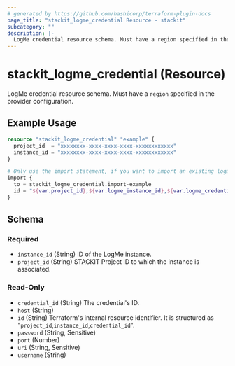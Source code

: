 ```yaml
---
# generated by https://github.com/hashicorp/terraform-plugin-docs
page_title: "stackit_logme_credential Resource - stackit"
subcategory: ""
description: |-
  LogMe credential resource schema. Must have a region specified in the provider configuration.
---
```


# stackit_logme_credential (Resource)

LogMe credential resource schema. Must have a `region` specified in the provider configuration.

## Example Usage

```terraform
resource "stackit_logme_credential" "example" {
  project_id  = "xxxxxxxx-xxxx-xxxx-xxxx-xxxxxxxxxxxx"
  instance_id = "xxxxxxxx-xxxx-xxxx-xxxx-xxxxxxxxxxxx"
}

# Only use the import statement, if you want to import an existing logme credential
import {
  to = stackit_logme_credential.import-example
  id = "${var.project_id},${var.logme_instance_id},${var.logme_credentials_id}"
}
```

<!-- schema generated by tfplugindocs -->
## Schema

### Required

- `instance_id` (String) ID of the LogMe instance.
- `project_id` (String) STACKIT Project ID to which the instance is associated.

### Read-Only

- `credential_id` (String) The credential's ID.
- `host` (String)
- `id` (String) Terraform's internal resource identifier. It is structured as "`project_id`,`instance_id`,`credential_id`".
- `password` (String, Sensitive)
- `port` (Number)
- `uri` (String, Sensitive)
- `username` (String)
